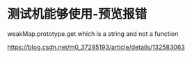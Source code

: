 # 测试机能够使用-预览报错
weakMap.prototype.get which is a string and not a function

https://blog.csdn.net/m0_37285193/article/details/132583063